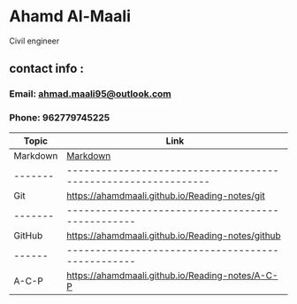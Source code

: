 # Ahamd Al-Maali
Civil engineer
## contact info :
### Email: ahmad.maali95@outlook.com
### Phone: 962779745225

Topic    | Link
------   | ------
Markdown |   [Markdown](https://ahamdmaali.github.io/Reading-notes/Markdown)
-------  |  --------------------------------------------------------------
Git      |  https://ahamdmaali.github.io/Reading-notes/git
-------  | -------------------------------------------------
GitHub   | https://ahamdmaali.github.io/Reading-notes/github
------   | -------------------------------------------------
A-C-P    | https://ahamdmaali.github.io/Reading-notes/A-C-P
